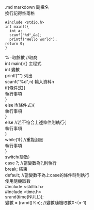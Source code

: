 .md markdown 副檔名  
換行記得空兩格  
```c=  
#include <stdio.h>
int main(){  
  int a;  
  scanf("%d",&a);  
  printf("Hello world");  
return 0;  
}  
```
%=取餘數
//取商  
int main(){} 主程式  
int 變數  
printf("") 列出  
scanf("%d",n) 輸入資料n  
if(條件式){  
  執行事項  
}  
else if(條件式){  
  執行事項  
}  
else //若不符合上述條件則執行{  
  執行事項  
}  
while(1){ //重複迴圈  
  執行事項  
}  
switch(變數)  
  case ?; //當變數為?,則執行  
  break; 結束  
  default; //當變數不為上case的條件時則執行  
使用隨機取數  
#include <stdlib.h>  
#include <time.h>  
srand(time(NULL));  
變數 = (rand()%n); //變數隨機取數0~(n-1)  

  


